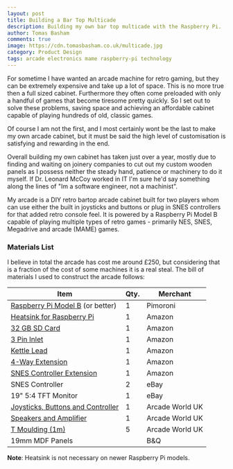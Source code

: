 ```yaml
---
layout: post
title: Building a Bar Top Multicade
description: Building my own bar top multicade with the Raspberry Pi.
author: Tomas Basham
comments: true
image: https://cdn.tomasbasham.co.uk/multicade.jpg
category: Product Design
tags: arcade electronics mame raspberry-pi technology
---
```

For sometime I have wanted an arcade machine for retro gaming, but they can be
extremely expensive and take up a lot of space. This is no more true then a
full sized cabinet. Furthermore they often come preloaded with only a handful
of games that become tiresome pretty quickly. So I set out to solve these
problems, saving space and achieving an affordable cabinet capable of playing
hundreds of old, classic games.

Of course I am not the first, and I most certainly wont be the last to make my
own arcade cabinet, but it must be said the high level of customisation is
satisfying and rewarding in the end.

Overall building my own cabinet has taken just over a year, mostly due to
finding and waiting on joinery companies to cut out my custom wooden panels as
I possess neither the steady hand, patience or machinery to do it myself. If
Dr. Leonard McCoy worked in IT I'm sure he'd say something along the lines of
"Im a software engineer, not a machinist".

My arcade is a DIY retro bartop arcade cabinet built for two players whom can
use either the built in joysticks and buttons or plug in SNES controllers for
that added retro console feel. It is powered by a Raspberry Pi Model B capable
of playing multiple types of retro games - primarily NES, SNES, Megadrive and
arcade (MAME) games.

### Materials List

I believe in total the arcade has cost me around £250, but considering that is
a fraction of the cost of some machines it is a real steal. The bill of
materials I used to construct the arcade follows:

| Item                                                                                                                                | Qty. | Merchant        |
|-------------------------------------------------------------------------------------------------------------------------------------|------|-----------------|
| [Raspberry Pi Model B](https://shop.pimoroni.com/products/raspberry-pi-3) (or better)                                               | 1    | Pimoroni        |
| [Heatsink for Raspberry Pi](https://www.amazon.co.uk/gp/product/B00DM2L7Z0/ref=oh_aui_detailpage_o09_s00?ie=UTF8&psc=1)             | 1    | Amazon          |
| [32 GB SD Card](https://www.amazon.co.uk/gp/product/B00J29BR3Y/ref=oh_aui_detailpage_o08_s00?ie=UTF8&psc=1)                         | 1    | Amazon          |
| [3 Pin Inlet](https://www.amazon.co.uk/gp/product/B00F4MGRRE/ref=oh_aui_detailpage_o07_s00?ie=UTF8&psc=1)                           | 1    | Amazon          |
| [Kettle Lead](https://www.amazon.co.uk/gp/product/B003U798T4/ref=oh_aui_detailpage_o00_s00?ie=UTF8&psc=1)                           | 1    | Amazon          |
| [4-Way Extension](https://www.amazon.co.uk/Skytroni-Extension-Lead-Surge-Protection-White/dp/B000L9CU6C)                            | 1    | Amazon          |
| [SNES Controller Extension](https://www.amazon.co.uk/gp/product/B005WMIR4C/ref=oh_aui_detailpage_o01_s00?ie=UTF8&psc=1)             | 1    | Amazon          |
| SNES Controller                                                                                                                     | 2    | eBay            |
| 19" 5:4 TFT Monitor                                                                                                                 | 1    | eBay            |
| [Joysticks, Buttons and Controller](https://www.arcadeworlduk.com/products/Arcade-Joysticks-Buttons-And-Arcade-Controller-Kit.html) | 1    | Arcade World UK |
| [Speakers and Amplifier](https://www.arcadeworlduk.com/products/hi-fi-stereo-sound-amplifier-kit-for-arcade-machine-projects.html)  | 1    | Arcade World UK |
| [T Moulding (1m)](https://www.arcadeworlduk.com/products/Yellow-3-Quarter-Inch-T-Molding.html)                                      | 5    | Arcade World UK |
| 19mm MDF Panels                                                                                                                     |      | B&Q             |

**Note**: Heatsink is not necessary on newer Raspberry Pi models.
